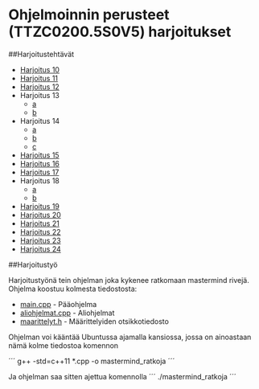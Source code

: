 # Ohjelmoinnin perusteet (TTZC0200.5S0V5) harjoitukset

##Harjoitustehtävät

* [Harjoitus 10](src/harjoitus_10.cpp)
* [Harjoitus 11](src/harjoitus_11.cpp)
* [Harjoitus 12](src/harjoitus_12.cpp)
* Harjoitus 13
    * [a](src/harjoitus_13a.cpp)
    * [b](src/harjoitus_13b.cpp)
* Harjoitus 14
    * [a](src/harjoitus_14a.cpp)
    * [b](src/harjoitus_14b.cpp)
    * [c](src/harjoitus_14c.cpp)
* [Harjoitus 15](src/harjoitus_15.cpp)
* [Harjoitus 16](src/harjoitus_16.cpp)
* [Harjoitus 17](src/harjoitus_17.cpp)
* Harjoitus 18
    * [a](src/harjoitus_18a.cpp)
    * [b](src/harjoitus_18b.cpp)
* [Harjoitus 19](src/harjoitus_19.cpp)
* [Harjoitus 20](src/harjoitus_20.cpp)
* [Harjoitus 21](src/harjoitus_21.cpp)
* [Harjoitus 22](src/harjoitus_22.cpp)
* [Harjoitus 23](src/harjoitus_23.cpp)
* [Harjoitus 24](src/harjoitus_24.cpp)

##Harjoitustyö

Harjoitustyönä tein ohjelman joka kykenee ratkomaan mastermind rivejä. 
Ohjelma koostuu kolmesta tiedostosta:

* [main.cpp](src/harjoitustyo/main.cpp) - Pääohjelma
* [aliohjelmat.cpp](src/harjoitustyo/aliohjelmat.cpp) - Aliohjelmat
* [maarittelyt.h](src/harjoitustyo/maarittelyt.h) - Määrittelyiden otsikkotiedosto

Ohjelman voi kääntää Ubuntussa ajamalla kansiossa, jossa on ainoastaan nämä kolme tiedostoa komennon

´´´
g++ -std=c++11 *.cpp -o mastermind_ratkoja
´´´

Ja ohjelman saa sitten ajettua komennolla
´´´
./mastermind_ratkoja
´´´

